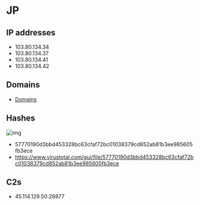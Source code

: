# JP

## IP addresses

- 103.80.134.34
- 103.80.134.37
- 103.80.134.41
- 103.80.134.42

## Domains

- [Domains](./domains.txt)

## Hashes

![img](https://www.apklab.io/apkicon.png?iconid=5919483b8b1c03ddd76a66e1b0532af45198aef6)

- 57770190d3bbd453328bc63cfaf72bc01038379cd852ab81b3ee985605fb3ece
- https://www.virustotal.com/gui/file/57770190d3bbd453328bc63cfaf72bc01038379cd852ab81b3ee985605fb3ece

## C2s

- 45.114.129.50:28877
